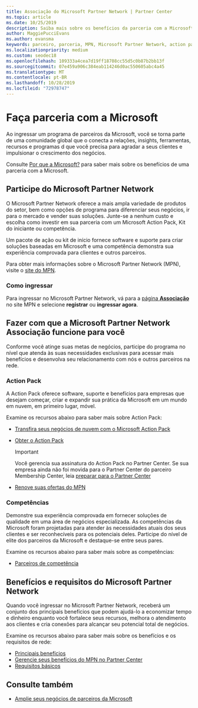 ```yaml
---
title: Associação do Microsoft Partner Network | Partner Center
ms.topic: article
ms.date: 10/25/2019
description: Saiba mais sobre os benefícios da parceria com a Microsoft. O Microsoft Partner Network oferece a mais ampla variedade de produtos do setor, bem como opções de programa para diferenciar seus negócios, ir para o mercado e vender suas soluções.
author: MaggiePucciEvans
ms.author: evansma
keywords: parceiro, parceria, MPN, Microsoft Partner Network, action pack, MAPS, assinatura do action pack, benefícios, benefícios do MPN, associação, silver, gold, competências
ms.localizationpriority: medium
ms.custom: seodec18
ms.openlocfilehash: 109333a4cea7d19ff18708cc55d5c0b87b2bb13f
ms.sourcegitcommit: 07e459a906c384eab114246d0ac550605abc4a45
ms.translationtype: MT
ms.contentlocale: pt-BR
ms.lasthandoff: 10/28/2019
ms.locfileid: "72978747"
---
```

# <a name="partner-with-microsoft"></a>Faça parceria com a Microsoft

Ao ingressar um programa de parceiros da Microsoft, você se torna parte de uma comunidade global que o conecta a relações, insights, ferramentas, recursos e programas d que você precisa para agradar a seus clientes e impulsionar o crescimento dos negócios.

Consulte [Por que a Microsoft?](https://partner.microsoft.com/business-opportunities/why-microsoft) para saber mais sobre os benefícios de uma parceria com a Microsoft. 

## <a name="join-the-microsoft-partner-network"></a>Participe do Microsoft Partner Network

<!-- 12/5/18 The content below was copied and pasted directly from the Membership page of the MPN site (https://partner.microsoft.com/membership)-->

O Microsoft Partner Network oferece a mais ampla variedade de produtos do setor, bem como opções de programa para diferenciar seus negócios, ir para o mercado e vender suas soluções. Junte-se a nenhum custo e escolha como investir em sua parceria com um Microsoft Action Pack, Kit do iniciante ou competência.

Um pacote de ação ou kit de início fornece software e suporte para criar soluções baseadas em Microsoft e uma competência demonstra sua experiência comprovada para clientes e outros parceiros.

Para obter mais informações sobre o Microsoft Partner Network (MPN), visite o [site do MPN](https://partner.microsoft.com/commercial).

### <a name="how-to-join"></a>Como ingressar

Para ingressar no Microsoft Partner Network, vá para a [página **Associação** ](https://partner.microsoft.com/membership) no site MPN e selecione **registrar** ou **ingressar agora**.

## <a name="make-the-microsoft-partner-network-membership-work-for-you"></a>Fazer com que a Microsoft Partner Network Associação funcione para você

<!-- 10/25/2019 The content below content from the Membership pages of the MPN site (https://partner.microsoft.com/membership) and additional updated content.-->

Conforme você atinge suas metas de negócios, participe do programa no nível que atenda às suas necessidades exclusivas para acessar mais benefícios e desenvolva seu relacionamento com nós e outros parceiros na rede.

### <a name="action-pack"></a>Action Pack

A Action Pack oferece software, suporte e benefícios para empresas que desejam começar, criar e expandir sua prática da Microsoft em um mundo em nuvem, em primeiro lugar, móvel. 

Examine os recursos abaixo para saber mais sobre Action Pack:

- [Transfira seus negócios de nuvem com o Microsoft Action Pack](https://partner.microsoft.com/membership/action-pack)

- [Obter o Action Pack](mpn-get-action-pack.md)
  
    >[!IMPORTANT]
    >Você gerencia sua assinatura do Action Pack no Partner Center. Se sua empresa ainda não foi movida para o Partner Center do parceiro Membership Center, leia [preparar para o Partner Center](partner-center/prepare-pmc-pc-migration.md)  

- [Renove suas ofertas do MPN](renew-mpn-offers.md)

### <a name="competencies"></a>Competências

Demonstre sua experiência comprovada em fornecer soluções de qualidade em uma área de negócios especializada. As competências da Microsoft foram projetadas para atender às necessidades atuais dos seus clientes e ser reconhecíveis para os potenciais deles. Participe do nível de elite dos parceiros da Microsoft e destaque-se entre seus pares.

Examine os recursos abaixo para saber mais sobre as competências:

- [Parceiros de competência](https://partner.microsoft.com/membership/competencies)

## <a name="microsoft-partner-network-benefits-and-requirements"></a>Benefícios e requisitos do Microsoft Partner Network

Quando você ingressar no Microsoft Partner Network, receberá um conjunto dos principais benefícios que podem ajudá-lo a economizar tempo e dinheiro enquanto você fortalece seus recursos, melhora o atendimento aos clientes e cria conexões para alcançar seu potencial total de negócios.

Examine os recursos abaixo para saber mais sobre os benefícios e os requisitos de rede:

- [Principais benefícios](https://partner.microsoft.com/membership/core-benefits#simple-tab-content-1)
- [Gerencie seus benefícios do MPN no Partner Center](manage-your-partner-network-benefits.md)
- [Requisitos básicos](https://partner.microsoft.com/membership/core-benefits#simple-tab-content-2)

## <a name="see-also"></a>Consulte também
- [Amplie seus negócios de parceiros da Microsoft](grow-your-business.md)
